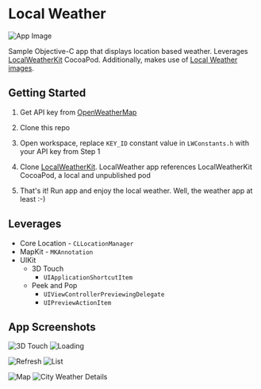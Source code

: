 Local Weather
===========

![App Image](./Images/02d.png)

Sample Objective-C app that displays location based weather. Leverages [LocalWeatherKit](https://github.com/AnthonyArzola/LocalWeatherKit "LocalWeatherKit on GitHub") CocoaPod. Additionally, makes use of [Local Weather images](https://github.com/AnthonyArzola/LocalWeatherImages "Local Weather Images on GitHub").

## Getting Started

1. Get API key from [OpenWeatherMap](https://openweathermap.org/appid)

2. Clone this repo

3. Open workspace, replace `KEY_ID` constant value in `LWConstants.h` with your API key from Step 1

4. Clone [LocalWeatherKit](https://github.com/AnthonyArzola/LocalWeatherKit "LocalWeatherKit on GitHub"). LocalWeather app references LocalWeatherKit CocoaPod, a local and unpublished pod

5. That's it! Run app and enjoy the local weather. Well, the weather app at least :-)

## Leverages

* Core Location - `CLLocationManager`
* MapKit - `MKAnnotation`
* UIKit
  * 3D Touch
    * `UIApplicationShortcutItem`
  * Peek and Pop
    * `UIViewControllerPreviewingDelegate`
    * `UIPreviewActionItem`

## App Screenshots
![3D Touch](./Screenshots/3D-Touch.png) ![Loading](./Screenshots/Loading.png)


![Refresh](./Screenshots/Refresh.png) ![List](./Screenshots/List.png)


![Map](./Screenshots/Map.png) ![City Weather Details](./Screenshots/Details.png)
